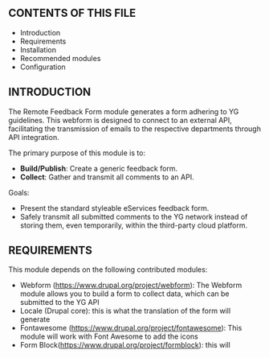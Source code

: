 ## CONTENTS OF THIS FILE

- Introduction
- Requirements
- Installation
- Recommended modules
- Configuration


## INTRODUCTION

The Remote Feedback Form module generates a form adhering to YG guidelines. This webform is designed to connect to an external API, facilitating the transmission of emails to the respective departments through API integration.

The primary purpose of this module is to:

- **Build/Publish**:  Create a generic feedback form.
- **Collect**: Gather and transmit all comments to an API.

Goals:

- Present the standard styleable eServices feedback form.
- Safely transmit all submitted comments to the YG network instead of storing them, even temporarily, within the third-party cloud platform.


## REQUIREMENTS

This module depends on the following contributed modules:

  - Webform (https://www.drupal.org/project/webform): The Webform module allows you to build a form to collect data, which can be submitted to the YG API
  - Locale (Drupal core): this is what the translation of the form will generate
  - Fontawesome (https://www.drupal.org/project/fontawesome): This module will work with Font Awesome to add the icons 
  - Form Block(https://www.drupal.org/project/formblock): this will generate the block type Form.
  - YAML Content (https://www.drupal.org/project/yaml_content): This will create the block content Feedback form
  - Token (https://www.drupal.org/project/token)


## INSTALLATION

1. Download the module from GitLab.
2. Extract the module files into your Drupal modules directory (/modules/custom).
3. Enable the module through the Drupal administration interface or by using Drush: 
    ```
   drush pm-enable remote_feedback_form
    ```
5. Ensure that all required dependencies are installed and enabled. If not, download and enable them following the aforementioned process in step 3.
6. To generate the block content, run the following command. You will be able to view it in /admin/content/block
    ```
    drush yaml-content-import-module remote_feedback_form
    ```


## CONFIGURATION

1. Verify that the block was created in Content -> Content blocks and search for "YG remote Feedback" (/admin/content/block).
2. To use the block's content, go to Structure -> Block layout. Look in the section where you want to display it, click on "Place block", and search for "YG remote Feedback". Configure it as required.
3. Set colors: 
   - To configure colors, go to Structure -> Webforms.
   - Look for the Feedback form, click to display the other options, and select "Settings".
   - In the "Third-party settings" section, you can locate the colors used by default. Modify them if required and click 'Save'.
   - Clear the cache to ensure the corresponding styles are applied after clicking the' Save' button.
4. Update remote post:
	 - To configure the remote post, go to Structure -> Webforms.
	 - Look for the Feedback form, click to display the other options, and select "Settings".
	 - Select the "Emails/Handlers" tab.
	 - Locate the remote post and click on "Edit".
	 - Modify the URL to which you want it to be directed. It must be an HTTPS URL.
	 - In the "Advanced" tab, you can change the messages to the ones you require.
